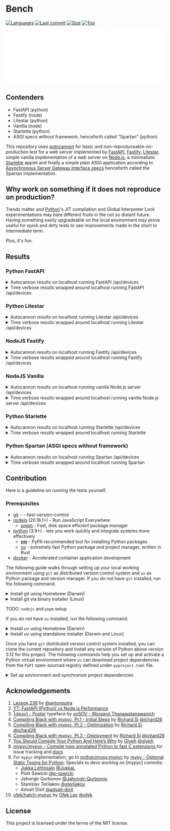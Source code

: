 # Bench

[![Languages](https://img.shields.io/github/languages/count/aekasitt/bench)](https://github.com/aekasitt/bench)
[![Last commit](https://img.shields.io/github/last-commit/aekasitt/bench/master)](https://github.com/aekasitt/bench)
[![Size](https://img.shields.io/github/repo-size/aekasitt/bench)](https://github.com/aekasitt/bench)
[![Top](https://img.shields.io/github/languages/top/aekasitt/bench)](https://github.com/aekasitt/bench)

[![Bench Banner](./static/bench-banner.svg)](https://github.com/aekasitt/bench/blob/master/static/bench-banner.svg)

## Contenders

* FastAPI (python)
* Fastify (node) 
* Litestar (python)
* Vanilla (node)
* Starlette (python)
* ASGI specs without framework, henceforth called "Spartan" (python)

This repository uses [autocannon](https://npmjs.com/package/autocannon) for basic and
non-reproduceable-on-production test for a web server implemented by [FastAPI](https://fastapi.tiangolo.com),
[Fastify](https://fastify.dev), [Litestar](https://litestar.dev), simple vanilla implementation
of a web server on [Node.js](https://nodejs.org), a minimalistic [Starlette](starlette.io) applet
and finally a simple plain ASGI application according to
[Asynchronous Server Gateway Interface specs](https://asgi.readthedocs.io/en/latest/specs/main.html)
henceforth called the Spartan implementation.

## Why work on something if it does not reproduce on production?

Trends matter and [Python](https://www.python.org)'s JIT compilation and Global Interpreter Lock
experimentations may bare different fruits in the not so distant future. Having something easily
upgradeable on the local environment may prove useful for quick and dirty tests to see improvements
made in the short to intermediate term.

Plus, it's fun.

## Results

### Python FastAPI

<details>
    <summary> Autocannon results on localhost running FastAPI /api/devices </summary>

    Running 10s test @ http://localhost:8080/api/devices
    10000 connections
    
    ┌─────────┬────────┬────────┬─────────┬─────────┬───────────┬───────────┬─────────┐
    │ Stat    │ 2.5%   │ 50%    │ 97.5%   │ 99%     │ Avg       │ Stdev     │ Max     │
    ├─────────┼────────┼────────┼─────────┼─────────┼───────────┼───────────┼─────────┤
    │ Latency │ 254 ms │ 376 ms │ 1503 ms │ 4026 ms │ 567.36 ms │ 712.97 ms │ 8347 ms │
    └─────────┴────────┴────────┴─────────┴─────────┴───────────┴───────────┴─────────┘
    ┌───────────┬────────┬────────┬────────┬─────────┬──────────┬──────────┬─────────┐
    │ Stat      │ 1%     │ 2.5%   │ 50%    │ 97.5%   │ Avg      │ Stdev    │ Min     │
    ├───────────┼────────┼────────┼────────┼─────────┼──────────┼──────────┼─────────┤
    │ Req/Sec   │ 28,415 │ 28,415 │ 46,559 │ 47,455  │ 42,865.6 │ 7,257.98 │ 28,405  │
    ├───────────┼────────┼────────┼────────┼─────────┼──────────┼──────────┼─────────┤
    │ Bytes/Sec │ 19 MB  │ 19 MB  │ 31 MB  │ 31.7 MB │ 28.6 MB  │ 4.84 MB  │ 18.9 MB │
    └───────────┴────────┴────────┴────────┴─────────┴──────────┴──────────┴─────────┘
    
    Req/Bytes counts sampled once per second.
    # of samples: 5
    
    236k requests in 15.68s, 143 MB read
    12k errors (0 timeouts)
</details>
<details>
  <summary> Time verbose results wrapped around localhost running FastAPI /api/devices </summary>
  
    $ /usr/bin/time -l bench-fastapi
    >            24.33  real
    >            81.27  user
    >            15.54  sys
    >         59867136  maximum resident set size
    >                0  average shared memory size
    >                0  average unshared data size
    >                0  average unshared stack size
    >           460461  page reclaims
    >             5470  page faults
    >                0  swaps
    >                0  block input operations
    >                0  block output operations
    >           670126  messages sent
    >           270275  messages received
    >              133  signals received
    >             3161  voluntary context switches
    >          1697462  involuntary context switches
    >       2795276474  instructions retired
    >       1344843172  cycles elapsed
    >         41125120  peak memory footprint
</details>

### Python Litestar

<details>
    <summary> Autocannon results on localhost running Litestar /api/devices </summary>

    Running 10s test @ http://localhost:8080/api/devices
    10000 connections
    
    ┌─────────┬────────┬────────┬─────────┬─────────┬───────────┬───────────┬─────────┐
    │ Stat    │ 2.5%   │ 50%    │ 97.5%   │ 99%     │ Avg       │ Stdev     │ Max     │
    ├─────────┼────────┼────────┼─────────┼─────────┼───────────┼───────────┼─────────┤
    │ Latency │ 310 ms │ 401 ms │ 1909 ms │ 1963 ms │ 464.58 ms │ 362.87 ms │ 3811 ms │
    └─────────┴────────┴────────┴─────────┴─────────┴───────────┴───────────┴─────────┘
    ┌───────────┬─────────┬─────────┬─────────┬─────────┬───────────┬──────────┬─────────┐
    │ Stat      │ 1%      │ 2.5%    │ 50%     │ 97.5%   │ Avg       │ Stdev    │ Min     │
    ├───────────┼─────────┼─────────┼─────────┼─────────┼───────────┼──────────┼─────────┤
    │ Req/Sec   │ 1,998   │ 1,998   │ 49,151  │ 49,151  │ 41,242.34 │ 17,550.8 │ 1,998   │
    ├───────────┼─────────┼─────────┼─────────┼─────────┼───────────┼──────────┼─────────┤
    │ Bytes/Sec │ 1.33 MB │ 1.33 MB │ 32.8 MB │ 32.8 MB │ 27.5 MB   │ 11.7 MB  │ 1.33 MB │
    └───────────┴─────────┴─────────┴─────────┴─────────┴───────────┴──────────┴─────────┘
    
    Req/Bytes counts sampled once per second.
    # of samples: 6
    
    258k requests in 12.84s, 165 MB read</details>
</details>
<details>
    <summary> Time verbose results wrapped around localhost running Litestar /api/devices </summary>

    $ /usr/bin/time -l bench-litestar
    >            21.22  real
    >            81.36  user
    >            16.25  sys
    >         57901056  maximum resident set size
    >                0  average shared memory size
    >                0  average unshared data size
    >                0  average unshared stack size
    >           485505  page reclaims
    >             5718  page faults
    >                0  swaps
    >                0  block input operations
    >                0  block output operations
    >          1034388  messages sent
    >           327557  messages received
    >              136  signals received
    >             3432  voluntary context switches
    >          1741851  involuntary context switches
    >       2960132923  instructions retired
    >       1481913630  cycles elapsed
    >         43058624  peak memory footprint
</details>

### NodeJS Fastify

<details>
    <summary> Autocannon results on localhost running Fastify /api/devices </summary>

    Running 10s test @ http://localhost:8080/api/devices
    10000 connections
    
    ┌─────────┬────────┬────────┬─────────┬─────────┬───────────┬──────────┬─────────┐
    │ Stat    │ 2.5%   │ 50%    │ 97.5%   │ 99%     │ Avg       │ Stdev    │ Max     │
    ├─────────┼────────┼────────┼─────────┼─────────┼───────────┼──────────┼─────────┤
    │ Latency │ 113 ms │ 179 ms │ 1113 ms │ 3189 ms │ 311.23 ms │ 547.5 ms │ 6717 ms │
    └─────────┴────────┴────────┴─────────┴─────────┴───────────┴──────────┴─────────┘
    ┌───────────┬─────────┬─────────┬─────────┬─────────┬───────────┬──────────┬─────────┐
    │ Stat      │ 1%      │ 2.5%    │ 50%     │ 97.5%   │ Avg       │ Stdev    │ Min     │
    ├───────────┼─────────┼─────────┼─────────┼─────────┼───────────┼──────────┼─────────┤
    │ Req/Sec   │ 44,735  │ 44,735  │ 48,703  │ 63,583  │ 49,505.78 │ 5,113.67 │ 44,709  │
    ├───────────┼─────────┼─────────┼─────────┼─────────┼───────────┼──────────┼─────────┤
    │ Bytes/Sec │ 30.5 MB │ 30.5 MB │ 33.2 MB │ 43.4 MB │ 33.8 MB   │ 3.49 MB  │ 30.5 MB │
    └───────────┴─────────┴─────────┴─────────┴─────────┴───────────┴──────────┴─────────┘
    
    Req/Bytes counts sampled once per second.
    # of samples: 9
    
    464k requests in 12.38s, 304 MB read
    8k errors (0 timeouts)
</details>
<details>
  <summary> Time verbose results wrapped around localhost running Fastify /api/devices </summary>

    $ /usr/bin/time -l pnpm run bench:fastify
    >            18.09  real
    >             1.16  user
    >             0.19  sys
    >        129200128  maximum resident set size
    >                0  average shared memory size
    >                0  average unshared data size
    >                0  average unshared stack size
    >            55970  page reclaims
    >              154  page faults
    >                0  swaps
    >                0  block input operations
    >                0  block output operations
    >                0  messages sent
    >                8  messages received
    >               10  signals received
    >              655  voluntary context switches
    >            12925  involuntary context switches
    >       5487232381  instructions retired
    >       2183373763  cycles elapsed
    >         96192000  peak memory footprint
</details>

### NodeJS Vanilla

<details>
    <summary> Autocannon results on localhost running vanilla Node.js server /api/devices </summary>

    Running 10s test @ http://localhost:8080/api/devices
    10000 connections
    
    ┌─────────┬────────┬────────┬────────┬─────────┬───────────┬───────────┬──────────┐
    │ Stat    │ 2.5%   │ 50%    │ 97.5%  │ 99%     │ Avg       │ Stdev     │ Max      │
    ├─────────┼────────┼────────┼────────┼─────────┼───────────┼───────────┼──────────┤
    │ Latency │ 132 ms │ 176 ms │ 479 ms │ 1327 ms │ 246.75 ms │ 588.03 ms │ 11079 ms │
    └─────────┴────────┴────────┴────────┴─────────┴───────────┴───────────┴──────────┘
    ┌───────────┬─────────┬─────────┬─────────┬─────────┬──────────┬───────────┬─────────┐
    │ Stat      │ 1%      │ 2.5%    │ 50%     │ 97.5%   │ Avg      │ Stdev     │ Min     │
    ├───────────┼─────────┼─────────┼─────────┼─────────┼──────────┼───────────┼─────────┤
    │ Req/Sec   │ 9,703   │ 9,703   │ 41,151  │ 59,359  │ 39,077.2 │ 11,505.71 │ 9,699   │
    ├───────────┼─────────┼─────────┼─────────┼─────────┼──────────┼───────────┼─────────┤
    │ Bytes/Sec │ 6.96 MB │ 6.96 MB │ 29.5 MB │ 42.6 MB │ 28 MB    │ 8.25 MB   │ 6.95 MB │
    └───────────┴─────────┴─────────┴─────────┴─────────┴──────────┴───────────┴─────────┘
    
    Req/Bytes counts sampled once per second.
    # of samples: 10
    
    403k requests in 12.45s, 280 MB read
    3k errors (0 timeouts)
</details>
<details>
    <summary> Time verbose results wrapped around localhost running vanilla Node.js server /api/devices </summary>

    $ /usr/bin/time -l pnpm run bench:vanilla
    >            18.88  real
    >             9.63  user
    >             2.64  sys
    >        228696064  maximum resident set size
    >                0  average shared memory size
    >                0  average unshared data size
    >                0  average unshared stack size
    >            92464  page reclaims
    >               38  page faults
    >                0  swaps
    >                0  block input operations
    >                0  block output operations
    >           399198  messages sent
    >           399198  messages received
    >               11  signals received
    >              301  voluntary context switches
    >            38188  involuntary context switches
    >       5424555803  instructions retired
    >       2089790749  cycles elapsed
    >         92702144  peak memory footprint
</details>

### Python Starlette

<details>
    <summary> Autocannon results on localhost running Starlette /api/devices </summary>

    Running 10s test @ http://localhost:8080/api/devices
    10000 connections
    
    ┌─────────┬────────┬────────┬────────┬─────────┬───────────┬───────────┬─────────┐
    │ Stat    │ 2.5%   │ 50%    │ 97.5%  │ 99%     │ Avg       │ Stdev     │ Max     │
    ├─────────┼────────┼────────┼────────┼─────────┼───────────┼───────────┼─────────┤
    │ Latency │ 201 ms │ 217 ms │ 314 ms │ 1606 ms │ 256.18 ms │ 213.64 ms │ 1786 ms │
    └─────────┴────────┴────────┴────────┴─────────┴───────────┴───────────┴─────────┘
    ┌───────────┬─────────┬─────────┬─────────┬─────────┬───────────┬───────────┬─────────┐
    │ Stat      │ 1%      │ 2.5%    │ 50%     │ 97.5%   │ Avg       │ Stdev     │ Min     │
    ├───────────┼─────────┼─────────┼─────────┼─────────┼───────────┼───────────┼─────────┤
    │ Req/Sec   │ 1,911   │ 1,911   │ 49,151  │ 63,519  │ 45,485.23 │ 16,043.99 │ 1,911   │
    ├───────────┼─────────┼─────────┼─────────┼─────────┼───────────┼───────────┼─────────┤
    │ Bytes/Sec │ 1.27 MB │ 1.27 MB │ 32.8 MB │ 42.4 MB │ 30.3 MB   │ 10.7 MB   │ 1.27 MB │
    └───────────┴─────────┴─────────┴─────────┴─────────┴───────────┴───────────┴─────────┘
    
    Req/Bytes counts sampled once per second.
    # of samples: 9
    
    419k requests in 11.86s, 273 MB read
</details>
<details>
    <summary> Time verbose results wrapped around localhost running Starlette </summary>

    $ /usr/bin/time -l bench-starlet
    >            26.05  real
    >            48.12  user
    >             7.06  sys
    >         54853632  maximum resident set size
    >                0  average shared memory size
    >                0  average unshared data size
    >                0  average unshared stack size
    >            76909  page reclaims
    >             1578  page faults
    >                0  swaps
    >                0  block input operations
    >                0  block output operations
    >           839741  messages sent
    >           421171  messages received
    >               23  signals received
    >             1011  voluntary context switches
    >           537144  involuntary context switches
    >       2133123038  instructions retired
    >        905382541  cycles elapsed
    >         31606016  peak memory footprint
</details>

### Python Spartan (ASGI specs without framework)

<details>
    <summary> Autocannon results on localhost running Spartan /api/devices </summary>

    Running 10s test @ http://localhost:8080/api/devices
    10000 connections
    
    ┌─────────┬────────┬────────┬─────────┬─────────┬───────────┬───────────┬─────────┐
    │ Stat    │ 2.5%   │ 50%    │ 97.5%   │ 99%     │ Avg       │ Stdev     │ Max     │
    ├─────────┼────────┼────────┼─────────┼─────────┼───────────┼───────────┼─────────┤
    │ Latency │ 175 ms │ 264 ms │ 1528 ms │ 1687 ms │ 310.01 ms │ 301.92 ms │ 4213 ms │
    └─────────┴────────┴────────┴─────────┴─────────┴───────────┴───────────┴─────────┘
    ┌───────────┬─────┬──────┬─────────┬─────────┬─────────┬───────────┬─────────┐
    │ Stat      │ 1%  │ 2.5% │ 50%     │ 97.5%   │ Avg     │ Stdev     │ Min     │
    ├───────────┼─────┼──────┼─────────┼─────────┼─────────┼───────────┼─────────┤
    │ Req/Sec   │ 0   │ 0    │ 49,151  │ 69,631  │ 44,768  │ 18,409.82 │ 43,633  │
    ├───────────┼─────┼──────┼─────────┼─────────┼─────────┼───────────┼─────────┤
    │ Bytes/Sec │ 0 B │ 0 B  │ 35.5 MB │ 50.2 MB │ 32.3 MB │ 13.3 MB   │ 31.5 MB │
    └───────────┴─────┴──────┴─────────┴─────────┴─────────┴───────────┴─────────┘
    
    Req/Bytes counts sampled once per second.
    # of samples: 8
    
    368k requests in 12.2s, 258 MB read
</details>
<details>
    <summary> Time verbose results wrapped around localhost running Spartan </summary>

    $ /usr/bin/time -l bench-spartan
    >            25.31  real
    >            60.10  user
    >            10.97  sys
    >         31211520  maximum resident set size
    >                0  average shared memory size
    >                0  average unshared data size
    >                0  average unshared stack size
    >           227226  page reclaims
    >             5088  page faults
    >                0  swaps
    >                0  block input operations
    >                0  block output operations
    >          1050129  messages sent
    >           359899  messages received
    >              132  signals received
    >             3008  voluntary context switches
    >           817230  involuntary context switches
    >       1241151165  instructions retired
    >        829603015  cycles elapsed
    >         20989312  peak memory footprin
</details>

## Contribution

Here is a guideline on running the tests yourself.

### Prerequisites

  * [git](https://git-scm.com/) - --fast-version-control
  * [nodejs](https://nodejs.org) (20.18.1+) - Run JavaScript Everywhere
    - [pnpm](https://pnpm.io) - Fast, disk space efficient package manager
  * [python](https://www.python.org) (3.9+) - lets you work quickly and integrate systems more effectively
    * ~~[pip](https://pypi.org/project/pip)~~ - PyPA recommended tool for installing Python packages
    - [uv](https://docs.astral.sh/uv) - extremely fast Python package and project manager, written in Rust
  * [docker](https://www.docker.com) - Accelerated container application development

The following guide walks through setting up your local working environment using `git`
as distributed version control system and `uv` as Python package and version manager.
If you do not have `git` installed, run the following command.

<details>
  <summary> Install git using Homebrew (Darwin) </summary>
  
  ```sh
  brew install git
  ```
</details>

<details>
  <summary> Install git via binary installer (Linux) </summary>
  
  * Debian-based package management
  ```sh
  sudo apt install git-all
  ```

  * Fedora-based package management
  ```sh
  sudo dnf install git-all
  ```
</details>

TODO: `nodejs` and `pnpm` setup

If you do not have `uv` installed, run the following command.

<details>
  <summary> Install uv using Homebrew (Darwin) </summary>

  ```sh
  brew install uv
  ```
</details>

<details>
  <summary> Install uv using standalone installer (Darwin and Linux) </summary>

  ```sh
  curl -LsSf https://astral.sh/uv/install.sh | sh
  ```
</details>

Once you have `git` distributed version control system installed, you can
clone the current repository and  install any version of Python above version
3.12 for this project. The following commands help you set up and activate a
Python virtual environment where `uv` can download project dependencies from the `PyPI`
open-sourced registry defined under `pyproject.toml` file.

<details>
  <summary> Set up environment and synchronize project dependencies </summary>

  ```sh
  git clone git@github.com:aekasitt/bench.git
  cd bench
  uv venv --python 3.12
  source .venv/bin/activate
  uv sync --dev
  ```
</details>

## Acknowledgements

1. [Lesson 236](https://github.com/antonputra/tutorials/tree/main/lessons/236) by [@antonputra](https://github.com/antonputra)
2. [YT: FastAPI (Python) vs Node.js Performance](https://youtu.be/i3TcSeRO8gs)
3. [โปสเตอร์ - Poster](https://www.f0nt.com/release/sov-poster) typeface by [uvSOV - Worawut Thanawatanawanich](https://fb.com/worawut.thanawatanawanich)
4. [Compiling Black with mypyc, Pt.1 - Initial Steps](https://ichard26.github.io/blog/2022/05/compiling-black-with-mypyc-part-1/)
  by [Richard Si](https://ichard26.github.io) [@ichard26](https://github.com/ichard26)
5. [Compiling Black with mypyc, Pt.2 - Optimization](https://ichard26.github.io/blog/2022/05/compiling-black-with-mypyc-part-2/)
  by [Richard Si](https://ichard26.github.io) [@ichard26](https://github.com/ichard26)
6. [Compiling Black with mypyc, Pt.3 - Deployment](https://ichard26.github.io/blog/2022/05/compiling-black-with-mypyc-part-3/)
  by [Richard Si](https://ichard26.github.io) [@ichard26](https://github.com/ichard26)
7. [You Should Compile Your Python And Here’s Why](https://blog.glyph.im/2022/04/you-should-compile-your-python-and-heres-why.html)
  by [Glyph](https://blog.glyph.im) [@glyph](https://github.com/glyph)
8. [mypyc/mypyc - Compile type annotated Python to fast C extensions ](https://github.com/mypyc/mypyc)
  for issue tracking and [docs](https://mypyc.readthedocs.io)
9. For `mypyc` implementation, go to 
  [python/mypy:mypyc](https://github.com/python/mypy/tree/master/mypyc)
  by [mypy - Optional Static Typing for Python](https://mypy-lang.org);
  Specials to devs working on [mypyc] commits:
    * [Jukka Lehtosalo](https://x.com/jukkaleh) [@JukkaL](https://github.com/Jukkal)
    * Piotr Sawicki [@p-sawicki](https://github.com/p-sawicki)  
    * Jahongir Qurbonov [@Jahongir-Qurbonov](https://github.com/Jahongir-Qurbonov)
    * Stanislav Terliakov [@sterliakov](https://github.com/sterliakov)
    * Advait Dixit [@advait-dixit](https://github.com/advait-dixit)
9. [ofek/hatch-mypyc](https://github.com/ofek/hatch-mypyc)
  by [Ofek Lev](https://ofek.dev) [@ofek](https://github.com/ofek)


## License

This project is licensed under the terms of the MIT license.
